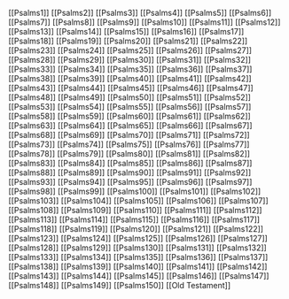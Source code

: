 [[Psalms1]]
[[Psalms2]]
[[Psalms3]]
[[Psalms4]]
[[Psalms5]]
[[Psalms6]]
[[Psalms7]]
[[Psalms8]]
[[Psalms9]]
[[Psalms10]]
[[Psalms11]]
[[Psalms12]]
[[Psalms13]]
[[Psalms14]]
[[Psalms15]]
[[Psalms16]]
[[Psalms17]]
[[Psalms18]]
[[Psalms19]]
[[Psalms20]]
[[Psalms21]]
[[Psalms22]]
[[Psalms23]]
[[Psalms24]]
[[Psalms25]]
[[Psalms26]]
[[Psalms27]]
[[Psalms28]]
[[Psalms29]]
[[Psalms30]]
[[Psalms31]]
[[Psalms32]]
[[Psalms33]]
[[Psalms34]]
[[Psalms35]]
[[Psalms36]]
[[Psalms37]]
[[Psalms38]]
[[Psalms39]]
[[Psalms40]]
[[Psalms41]]
[[Psalms42]]
[[Psalms43]]
[[Psalms44]]
[[Psalms45]]
[[Psalms46]]
[[Psalms47]]
[[Psalms48]]
[[Psalms49]]
[[Psalms50]]
[[Psalms51]]
[[Psalms52]]
[[Psalms53]]
[[Psalms54]]
[[Psalms55]]
[[Psalms56]]
[[Psalms57]]
[[Psalms58]]
[[Psalms59]]
[[Psalms60]]
[[Psalms61]]
[[Psalms62]]
[[Psalms63]]
[[Psalms64]]
[[Psalms65]]
[[Psalms66]]
[[Psalms67]]
[[Psalms68]]
[[Psalms69]]
[[Psalms70]]
[[Psalms71]]
[[Psalms72]]
[[Psalms73]]
[[Psalms74]]
[[Psalms75]]
[[Psalms76]]
[[Psalms77]]
[[Psalms78]]
[[Psalms79]]
[[Psalms80]]
[[Psalms81]]
[[Psalms82]]
[[Psalms83]]
[[Psalms84]]
[[Psalms85]]
[[Psalms86]]
[[Psalms87]]
[[Psalms88]]
[[Psalms89]]
[[Psalms90]]
[[Psalms91]]
[[Psalms92]]
[[Psalms93]]
[[Psalms94]]
[[Psalms95]]
[[Psalms96]]
[[Psalms97]]
[[Psalms98]]
[[Psalms99]]
[[Psalms100]]
[[Psalms101]]
[[Psalms102]]
[[Psalms103]]
[[Psalms104]]
[[Psalms105]]
[[Psalms106]]
[[Psalms107]]
[[Psalms108]]
[[Psalms109]]
[[Psalms110]]
[[Psalms111]]
[[Psalms112]]
[[Psalms113]]
[[Psalms114]]
[[Psalms115]]
[[Psalms116]]
[[Psalms117]]
[[Psalms118]]
[[Psalms119]]
[[Psalms120]]
[[Psalms121]]
[[Psalms122]]
[[Psalms123]]
[[Psalms124]]
[[Psalms125]]
[[Psalms126]]
[[Psalms127]]
[[Psalms128]]
[[Psalms129]]
[[Psalms130]]
[[Psalms131]]
[[Psalms132]]
[[Psalms133]]
[[Psalms134]]
[[Psalms135]]
[[Psalms136]]
[[Psalms137]]
[[Psalms138]]
[[Psalms139]]
[[Psalms140]]
[[Psalms141]]
[[Psalms142]]
[[Psalms143]]
[[Psalms144]]
[[Psalms145]]
[[Psalms146]]
[[Psalms147]]
[[Psalms148]]
[[Psalms149]]
[[Psalms150]]
[[Old Testament]]